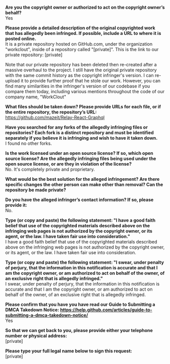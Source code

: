 **Are you the copyright owner or authorized to act on the copyright owner’s behalf?**      
Yes     
     
**Please provide a detailed description of the original copyrighted work that has allegedly been infringed. If possible, include a URL to where it is posted online.**      
It is a private repository hosted on GitHub.com, under the organization "workclout", inside of a repository called "[private]". This is the link to our private repository: [private]     
     
Note that our private repository has been deleted then re-created after a massive overhaul to the project. I still have the original private repository with the same commit history as the copyright infringer's version. I can re-upload it to provide further proof that he stole our work. However, you can find many similarities in the infringer's version of our codebase if you compare them today, including various mentions throughout the code of our company name, "WorkClout"     
     
**What files should be taken down? Please provide URLs for each file, or if the entire repository, the repository’s URL:**      
https://github.com/mazeit/Relay-React-Graphql     
     
**Have you searched for any forks of the allegedly infringing files or repositories? Each fork is a distinct repository and must be identified separately if you believe it is infringing and wish to have it taken down.**      
I found no other forks.     
     
**Is the work licensed under an open source license? If so, which open source license? Are the allegedly infringing files being used under the open source license, or are they in violation of the license?**      
No. It's completely private and proprietary.     
     
**What would be the best solution for the alleged infringement? Are there specific changes the other person can make other than removal? Can the repository be made private?**     
     
**Do you have the alleged infringer’s contact information? If so, please provide it:**      
No.     
     
**Type (or copy and paste) the following statement: "I have a good faith belief that use of the copyrighted materials described above on the infringing web pages is not authorized by the copyright owner, or its agent, or the law. I have taken fair use into consideration."**      
I have a good faith belief that use of the copyrighted materials described above on the infringing web pages is not authorized by the copyright owner, or its agent, or the law. I have taken fair use into consideration.     
     
**Type (or copy and paste) the following statement: "I swear, under penalty of perjury, that the information in this notification is accurate and that I am the copyright owner, or am authorized to act on behalf of the owner, of an exclusive right that is allegedly infringed."**      
I swear, under penalty of perjury, that the information in this notification is accurate and that I am the copyright owner, or am authorized to act on behalf of the owner, of an exclusive right that is allegedly infringed.     
     
**Please confirm that you have you have read our Guide to Submitting a DMCA Takedown Notice: https://help.github.com/articles/guide-to-submitting-a-dmca-takedown-notice/**      
Yes     
     
**So that we can get back to you, please provide either your telephone number or physical address:**      
[private]  
     
**Please type your full legal name below to sign this request:**      
[private]  
